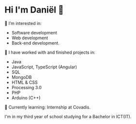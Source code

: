 # Hi I'm Daniël 👋
👀 I’m interested in: 

- Software development
- Web development
- Back-end development.

💞️ I have worked with and finished projects in:

- Java
- JavaScript, TypeScript (Angular)
- SQL
- MongoDB
- HTML & CSS
- Processing 3.0
- PHP
- Arduino (C++)

🌱 Currently learning: Internship at Covadis.

I'm in my third year of school studying for a Bachelor in ICT(IT).

<!---
daniel1890/daniel1890 is a ✨ special ✨ repository because its `README.md` (this file) appears on your GitHub profile.
You can click the Preview link to take a look at your changes.
--->
